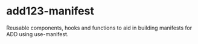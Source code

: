 # add123-manifest

Reusable components, hooks and functions to aid in building manifests for ADD using use-manifest.
